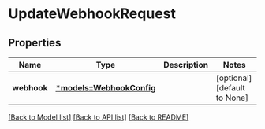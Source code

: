 # UpdateWebhookRequest

## Properties
Name | Type | Description | Notes
------------ | ------------- | ------------- | -------------
**webhook** | [***models::WebhookConfig**](WebhookConfig.md) |  | [optional] [default to None]

[[Back to Model list]](../README.md#documentation-for-models) [[Back to API list]](../README.md#documentation-for-api-endpoints) [[Back to README]](../README.md)


